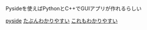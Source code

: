 Pysideを使えばPythonとC++でGUIアプリが作れるらしい


[pyside](https://qh73xebitbucketorg.readthedocs.io/ja/latest/1.Programmings/python/LIB/pyside/basic/#id14)
[たぶんわかりやすい](https://qiita.com/tonluqclml/items/c7bdbc3db81468c76f19)
[これもわかりやすい](https://ops.jig-saw.com/tech-cate/pyqt_graph)